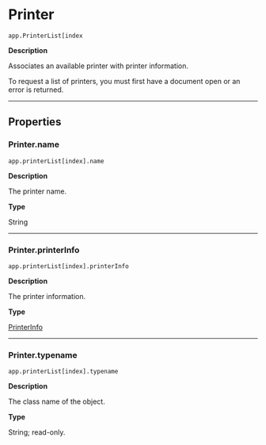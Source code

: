 <a id="jsobjref-printer"></a>

# Printer

`app.PrinterList[index`

**Description**

Associates an available printer with printer information.

To request a list of printers, you must first have a document open or an error is returned.

---

## Properties

<!-- jsobjref/Printer.name: -->

### Printer.name

`app.printerList[index].name`

**Description**

The printer name.

**Type**

String

---
<!-- jsobjref/Printer.printerInfo: -->

### Printer.printerInfo

`app.printerList[index].printerInfo`

**Description**

The printer information.

**Type**

[PrinterInfo](PrinterInfo.md#jsobjref-printerinfo)

---
<!-- jsobjref/Printer.typename: -->

### Printer.typename

`app.printerList[index].typename`

**Description**

The class name of the object.

**Type**

String; read-only.
